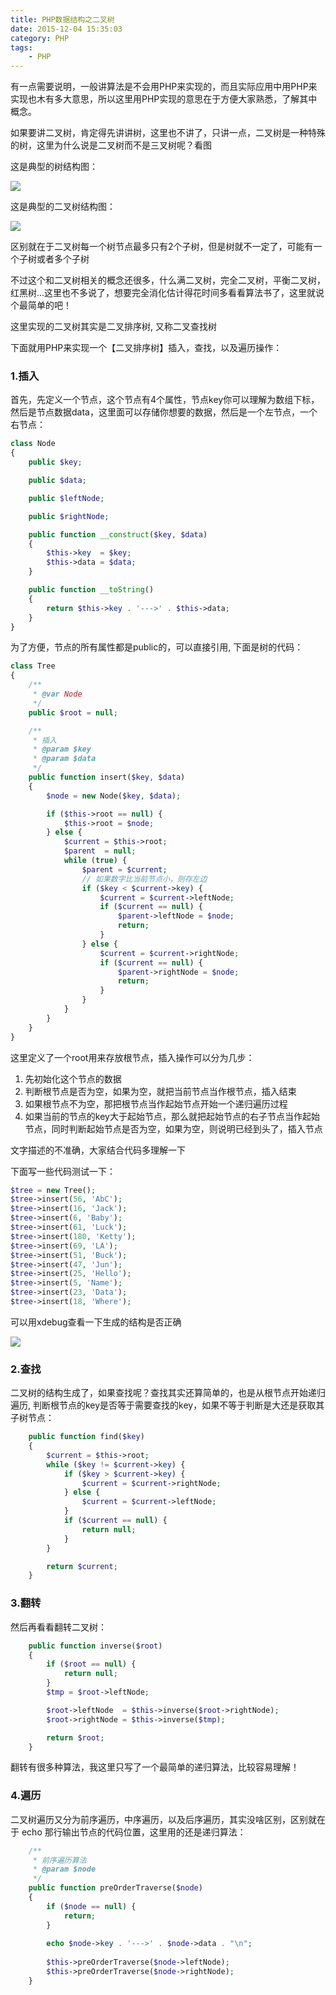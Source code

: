 ```yaml
---
title: PHP数据结构之二叉树
date: 2015-12-04 15:35:03
category: PHP
tags: 
    - PHP
---
```

有一点需要说明，一般讲算法是不会用PHP来实现的，而且实际应用中用PHP来实现也木有多大意思，所以这里用PHP实现的意思在于方便大家熟悉，了解其中概念。

如果要讲二叉树，肯定得先讲讲树，这里也不讲了，只讲一点，二叉树是一种特殊的树，这里为什么说是二叉树而不是三叉树呢？看图

这是典型的树结构图：

![](http://ww1.sinaimg.cn/large/5f6e3e27ly1fv8v3f7a7pj20do0asgn6.jpg)

<!--more-->

这是典型的二叉树结构图：

![](http://ww1.sinaimg.cn/large/5f6e3e27ly1fv8v3mm7k1j20mu0cqq6u.jpg)

区别就在于二叉树每一个树节点最多只有2个子树，但是树就不一定了，可能有一个子树或者多个子树

不过这个和二叉树相关的概念还很多，什么满二叉树，完全二叉树，平衡二叉树，红黑树...这里也不多说了，想要完全消化估计得花时间多看看算法书了，这里就说个最简单的吧！

这里实现的二叉树其实是二叉排序树, 又称二叉查找树

下面就用PHP来实现一个【二叉排序树】插入，查找，以及遍历操作：

### 1.插入
首先，先定义一个节点，这个节点有4个属性，节点key你可以理解为数组下标，然后是节点数据data，这里面可以存储你想要的数据，然后是一个左节点，一个右节点：
```php
class Node
{
    public $key;

    public $data;

    public $leftNode;

    public $rightNode;

    public function __construct($key, $data)
    {
        $this->key  = $key;
        $this->data = $data;
    }

    public function __toString()
    {
        return $this->key . '--->' . $this->data;
    }
}
```
为了方便，节点的所有属性都是public的，可以直接引用, 下面是树的代码：
```php
class Tree
{
    /**
     * @var Node
     */
    public $root = null;

    /**
     * 插入
     * @param $key
     * @param $data
     */
    public function insert($key, $data)
    {
        $node = new Node($key, $data);

        if ($this->root == null) {
            $this->root = $node;
        } else {
            $current = $this->root;
            $parent  = null;
            while (true) {
                $parent = $current;
                // 如果数字比当前节点小，则存左边
                if ($key < $current->key) {
                    $current = $current->leftNode;
                    if ($current == null) {
                        $parent->leftNode = $node;
                        return;
                    }
                } else {
                    $current = $current->rightNode;
                    if ($current == null) {
                        $parent->rightNode = $node;
                        return;
                    }
                }
            }
        }
    }
}
```
这里定义了一个root用来存放根节点，插入操作可以分为几步：
1. 先初始化这个节点的数据
2. 判断根节点是否为空，如果为空，就把当前节点当作根节点，插入结束
3. 如果根节点不为空，那把根节点当作起始节点开始一个递归遍历过程
4. 如果当前的节点的key大于起始节点，那么就把起始节点的右子节点当作起始节点，同时判断起始节点是否为空，如果为空，则说明已经到头了，插入节点

文字描述的不准确，大家结合代码多理解一下

下面写一些代码测试一下：
```php
$tree = new Tree();
$tree->insert(56, 'AbC');
$tree->insert(16, 'Jack');
$tree->insert(6, 'Baby');
$tree->insert(61, 'Luck');
$tree->insert(180, 'Ketty');
$tree->insert(69, 'LA');
$tree->insert(51, 'Buck');
$tree->insert(47, 'Jun');
$tree->insert(25, 'Hello');
$tree->insert(5, 'Name');
$tree->insert(23, 'Data');
$tree->insert(18, 'Where');
```
可以用xdebug查看一下生成的结构是否正确

![](http://ww1.sinaimg.cn/large/5f6e3e27ly1fv8w7e530aj20cv0k1q3x.jpg)

### 2.查找
二叉树的结构生成了，如果查找呢？查找其实还算简单的，也是从根节点开始递归遍历, 判断根节点的key是否等于需要查找的key，如果不等于判断是大还是获取其子树节点：
`````php
    public function find($key)
    {
        $current = $this->root;
        while ($key != $current->key) {
            if ($key > $current->key) {
                $current = $current->rightNode;
            } else {
                $current = $current->leftNode;
            }
            if ($current == null) {
                return null;
            }
        }

        return $current;
    }
`````
### 3.翻转
然后再看看翻转二叉树：
`````php
    public function inverse($root)
    {
        if ($root == null) {
            return null;
        }
        $tmp = $root->leftNode;

        $root->leftNode  = $this->inverse($root->rightNode);
        $root->rightNode = $this->inverse($tmp);

        return $root;
    }
`````
翻转有很多种算法，我这里只写了一个最简单的递归算法，比较容易理解！

### 4.遍历
二叉树遍历又分为前序遍历，中序遍历，以及后序遍历，其实没啥区别，区别就在于 echo 那行输出节点的代码位置，这里用的还是递归算法：
`````php
    /**
     * 前序遍历算法
     * @param $node
     */
    public function preOrderTraverse($node)
    {
        if ($node == null) {
            return;
        }
        
        echo $node->key . '--->' . $node->data . "\n";
        
        $this->preOrderTraverse($node->leftNode);
        $this->preOrderTraverse($node->rightNode);
    }
`````
